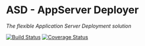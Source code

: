 # ASD - AppServer Deployer
*The flexible Application Server Deployment solution*

[![Build Status](https://travis-ci.org/blint6/app-server-deployer.svg?branch=master)](https://travis-ci.org/blint6/app-server-deployer)
[![Coverage Status](https://coveralls.io/repos/blint6/app-server-deployer/badge.svg)](https://coveralls.io/r/blint6/app-server-deployer)
